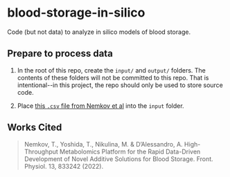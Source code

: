 # blood-storage-in-silico
Code (but not data) to analyze in silico models of blood storage.

## Prepare to process data

1. In the root of this repo, create the `input/` and `output/` folders. The contents of these folders will not be committed to this repo. That is intentional--in this project, the repo should only be used to store source code.

2. Place [this `.csv` file from Nemkov et al](https://www.frontiersin.org/api/v4/articles/833242/file/Data_Sheet_1.CSV/833242_supplementary-materials_datasheets_1_csv/1) into the `input` folder.

## Works Cited

> Nemkov, T., Yoshida, T., Nikulina, M. & D’Alessandro, A. High-Throughput Metabolomics Platform for the Rapid Data-Driven Development of Novel Additive Solutions for Blood Storage. Front. Physiol. 13, 833242 (2022).


